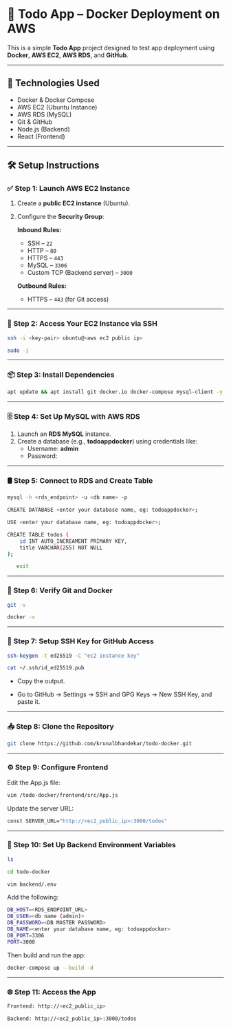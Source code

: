 
# 📝 Todo App – Docker Deployment on AWS

This is a simple **Todo App** project designed to test app deployment using **Docker**, **AWS EC2**, **AWS RDS**, and **GitHub**.

---

## 🚀 Technologies Used

- Docker & Docker Compose  
- AWS EC2 (Ubuntu Instance)  
- AWS RDS (MySQL)  
- Git & GitHub  
- Node.js (Backend)  
- React (Frontend)

---

## 🛠️ Setup Instructions

### ✅ Step 1: Launch AWS EC2 Instance

1. Create a **public EC2 instance** (Ubuntu).
2. Configure the **Security Group**:

   **Inbound Rules:**
   - SSH – `22`
   - HTTP – `80`
   - HTTPS – `443`
   - MySQL – `3306`
   - Custom TCP (Backend server) – `3000`

   **Outbound Rules:**
   - HTTPS – `443` (for Git access)

---

### 🔑 Step 2: Access Your EC2 Instance via SSH

```bash
ssh -i <key-pair> ubuntu@<aws ec2 public ip>
```
```bash
sudo -i
```

---

### 📦 Step 3: Install Dependencies

```bash
apt update && apt install git docker.io docker-compose mysql-client -y
```

---

### 🗄️ Step 4: Set Up MySQL with AWS RDS

1. Launch an **RDS MySQL** instance.
2. Create a database (e.g., **todoappdocker**) using credentials like:
    - Username: **admin**
    - Password: **<your-master-password>**

---

### 🛢️ Step 5: Connect to RDS and Create Table

```bash
mysql -h <rds_endpoint> -u <db name> -p
```


```bash
CREATE DATABASE <enter your database name, eg: todoappdocker>;
```
```bash
USE <enter your database name, eg: todoappdocker>;
```
```bash
CREATE TABLE todos (
    id INT AUTO_INCREAMENT PRIMARY KEY,
    title VARCHAR(255) NOT NULL
);
```
```bash
   exit
```
---

### 🔐 Step 6: Verify Git and Docker

```bash
git -v
```
```bash
docker -v
```
---

### 🔐 Step 7: Setup SSH Key for GitHub Access

```bash
ssh-keygen -t ed25519 -C "ec2 instance key"
```
```bash
cat ~/.ssh/id_ed25519.pub
```
- Copy the output.

- Go to GitHub → Settings → SSH and GPG Keys → New SSH Key, and paste it.
---

### 📥 Step 8: Clone the Repository

```bash
git clone https://github.com/krunalbhandekar/todo-docker.git
```
---

### ⚙️ Step 9: Configure Frontend

Edit the App.js file:
```bash
vim /todo-docker/frontend/src/App.js
```
Update the server URL:
```bash
const SERVER_URL="http://<ec2_public_ip>:3000/todos"
```
---

### 🧪 Step 10: Set Up Backend Environment Variables

```bash
ls
```
```bash
cd todo-docker
```
```bash
vim backend/.env
```
Add the following:
```bash
DB_HOST=<RDS_ENDPOINT_URL>
DB_USER=<db name (admin)>
DB_PASSWORD=<DB MASTER PASSWORD>
DB_NAME=<enter your database name, eg: todoappdocker>
DB_PORT=3306
PORT=3000
```
Then build and run the app:
```bash
docker-compose up --build -d
```
---

### 🌐 Step 11: Access the App

```bash
Frontend: http://<ec2_public_ip>
```
```bash
Backend: http://<ec2_public_ip>:3000/todos
```
